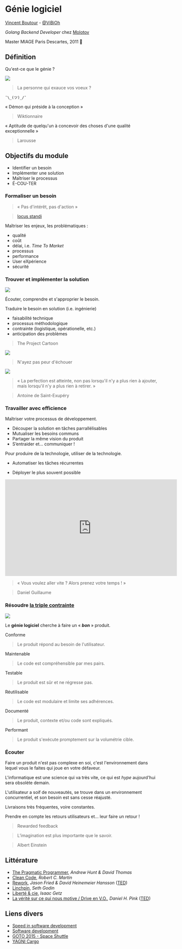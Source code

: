# Génie logiciel

[Vincent Boutour](https://vibioh.fr) - [@ViBiOh](https://github.com/ViBiOh)

*Golang Backend Developer* chez [Molotov](https://www.molotov.tv)

Master MIAGE Paris Descartes, 2011 👴


## Définition

Qu'est-ce que le génie ?


![](img/genie.png)

> La personne qui exauce vos voeux ?

`¯\_(ツ)_/¯`


« Démon qui préside à la conception »

> Wiktionnaire


« Aptitude de quelqu'un à concevoir des choses d'une qualité exceptionnelle »

> Larousse


## Objectifs du module


* Identifier un besoin
* Implémenter une solution
* Maîtriser le processus
* É-COU-TER


### Formaliser un besoin

> « Pas d'intérêt, pas d'action »

> [locus standi](https://fr.wikipedia.org/wiki/Intérêt_à_agir)


Maîtriser les enjeux, les problématiques :

* qualité
* coût
* délai, i.e. *Time To Market*
* processus
* performance
* User eXpérience
* sécurité


### Trouver et implémenter la solution

![](img/shadok.jpg)


Écouter, comprendre et s'approprier le besoin.


Traduire le besoin en solution (i.e. ingénierie)

* faisabilité technique
* processus méthodologique
* contrainte (logistique, opérationelle, etc.)
* anticipation des problèmes


> The Project Cartoon

![](img/cartoon.png)


> N'ayez pas peur d'échouer

![](img/fail.png)


> « La perfection est atteinte, non pas lorsqu'il n'y a plus rien à ajouter, mais lorsqu'il n'y a plus rien à retirer. »

> Antoine de Saint-Exupéry


### Travailler avec efficience


Maîtriser votre processus de développement.


* Découper la solution en tâches parrallélisables
* Mutualiser les besoins communs
* Partager la même vision du produit
* S’entraider et… communiquer !


Pour produire de la technologie, utiliser de la technologie.

* Automatiser les tâches récurrentes

* Déployer le plus souvent possible


<iframe width="560" height="315" src="https://www.youtube.com/embed/0SM6t4F4CdY" frameborder="0" allow="autoplay; encrypted-media" allowfullscreen></iframe>


> « Vous voulez aller vite ? Alors prenez votre temps ! »

> Daniel Guillaume


### Résoudre [la triple contrainte](https://en.wikipedia.org/wiki/Project_management_triangle)


![](img/triptique.jpg)


Le **génie logiciel** cherche à faire un « ***bon*** » produit.


Conforme

> Le produit répond au besoin de l'utilisateur.


Maintenable

> Le code est compréhensible par mes pairs.


Testable

> Le produit est sûr et ne régresse pas.


Réutilisable

> Le code est modulaire et limite ses adhérences.


Documenté

> Le produit, contexte et/ou code sont expliqués.


Performant

> Le produit s'exécute promptement sur la volumétrie cible.


### Écouter


Faire un produit n'est pas complexe en soi, c'est l'environnement dans lequel vous le faites qui joue en votre défaveur.


L'informatique est une science qui va très vite, ce qui est *hype* aujourd'hui sera obsolète demain.


L'utilisateur a soif de nouveautés, se trouve dans un environnement concurrentiel, et son besoin est sans cesse réajusté.


Livraisons très fréquentes, voire constantes.


Prendre en compte les retours utilisateurs et... leur faire un retour !

> Rewarded feedback


> L’imagination est plus importante que le savoir.

> Albert Einstein


## Littérature

* [The Pragmatic Programmer](https://isbnsearch.org/isbn/9780201616224), *Andrew Hunt & David Thomas*
* [Clean Code](https://isbnsearch.org/isbn/9780132350884), *Robert C. Martin*
* [Rework](https://isbnsearch.org/isbn/0307463745), *Jason Fried & David Heinemeier Hansson* ([TED](https://www.ted.com/talks/jason_fried_why_work_doesn_t_happen_at_work))
* [Linchpin](https://isbnsearch.org/isbn/9780749953355), *Seth Godin*
* [Liberté & cie](https://isbnsearch.org/isbn/2081379511), *Isaac Getz*
* [La vérité sur ce qui nous motive / Drive en V.O.](https://isbnsearch.org/isbn/208137952X), *Daniel H. Pink* ([TED](https://www.ted.com/talks/dan_pink_on_motivation))


## Liens divers

* [Speed in software development](https://www.targetprocess.com/articles/speed-in-software-development/)
* [Software development](https://medium.freecodecamp.org/learn-the-fundamentals-of-a-good-developer-mindset-in-15-minutes-81321ab8a682)
* [GOTO 2015 - Space Shuttle](https://www.youtube.com/watch?v=AyrRoKN_kvg)
* [YAGNI Cargo](https://codeahoy.com/2017/08/19/yagni-cargo-cult-and-overengineering-the-planes-wont-land-just-because-you-built-a-runway-in-your-backyard/)

